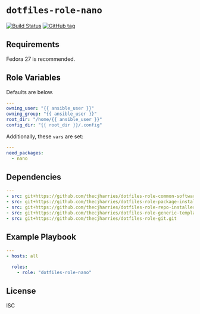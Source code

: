 # `dotfiles-role-nano`

[![Build Status](https://travis-ci.org/thecjharries/dotfiles-role-nano.svg?branch=master)](https://travis-ci.org/thecjharries/dotfiles-role-nano)
[![GitHub tag](https://img.shields.io/github/tag/thecjharries/dotfiles-role-nano.svg)](https://github.com/thecjharries/dotfiles-role-nano)

## Requirements

Fedora 27 is recommended.

## Role Variables

Defaults are below.

```yml
---
owning_user: "{{ ansible_user }}"
owning_group: "{{ ansible_user }}"
root_dir: "/home/{{ ansible_user }}"
config_dir: "{{ root_dir }}/.config"
```

Additionally, these `vars` are set:

```yml
---
need_packages:
  - nano
```

## Dependencies

```yml
---
- src: git+https://github.com/thecjharries/dotfiles-role-common-software.git
- src: git+https://github.com/thecjharries/dotfiles-role-package-installer.git
- src: git+https://github.com/thecjharries/dotfiles-role-repo-installer.git
- src: git+https://github.com/thecjharries/dotfiles-role-generic-template.git
- src: git+https://github.com/thecjharries/dotfiles-role-git.git
```

## Example Playbook

```yml
---
- hosts: all

  roles:
    - role: "dotfiles-role-nano"
```

## License

ISC
